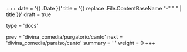 +++
date = '{{ .Date }}'
title = '{{ replace .File.ContentBaseName "-" " " | title }}'
draft = true

type = 'docs'

prev = 'divina_comedia/purgatorio/canto'
next = 'divina_comedia/paraiso/canto'
summary = ' '
weight = 0
+++
